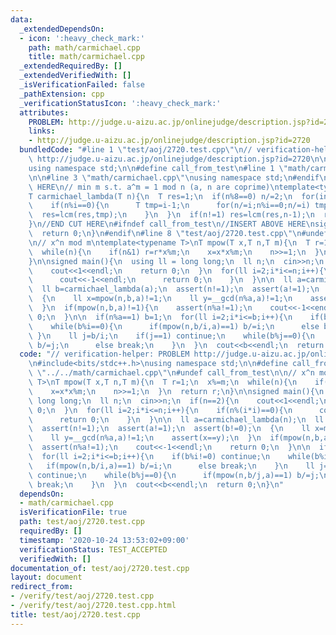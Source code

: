 ```yaml
---
data:
  _extendedDependsOn:
  - icon: ':heavy_check_mark:'
    path: math/carmichael.cpp
    title: math/carmichael.cpp
  _extendedRequiredBy: []
  _extendedVerifiedWith: []
  _isVerificationFailed: false
  _pathExtension: cpp
  _verificationStatusIcon: ':heavy_check_mark:'
  attributes:
    PROBLEM: http://judge.u-aizu.ac.jp/onlinejudge/description.jsp?id=2720
    links:
    - http://judge.u-aizu.ac.jp/onlinejudge/description.jsp?id=2720
  bundledCode: "#line 1 \"test/aoj/2720.test.cpp\"\n// verification-helper: PROBLEM\
    \ http://judge.u-aizu.ac.jp/onlinejudge/description.jsp?id=2720\n\n#include<bits/stdc++.h>\n\
    using namespace std;\n\n#define call_from_test\n#line 1 \"math/carmichael.cpp\"\
    \n\n#line 3 \"math/carmichael.cpp\"\nusing namespace std;\n#endif\n//BEGIN CUT\
    \ HERE\n// min m s.t. a^m = 1 mod n (a, n are coprime)\ntemplate<typename T>\n\
    T carmichael_lambda(T n){\n  T res=1;\n  if(n%8==0) n/=2;\n  for(int i=2;i*i<=n;i++){\n\
    \    if(n%i==0){\n      T tmp=i-1;\n      for(n/=i;n%i==0;n/=i) tmp*=i;\n    \
    \  res=lcm(res,tmp);\n    }\n  }\n  if(n!=1) res=lcm(res,n-1);\n  return res;\n\
    }\n//END CUT HERE\n#ifndef call_from_test\n//INSERT ABOVE HERE\nsigned main(){\n\
    \  return 0;\n}\n#endif\n#line 8 \"test/aoj/2720.test.cpp\"\n#undef call_from_test\n\
    \n// x^n mod m\ntemplate<typename T>\nT mpow(T x,T n,T m){\n  T r=1;\n  x%=m;\n\
    \  while(n){\n    if(n&1) r=r*x%m;\n    x=x*x%m;\n    n>>=1;\n  }\n  return r;\n\
    }\n\nsigned main(){\n  using ll = long long;\n  ll n;\n  cin>>n;\n  if(n==2){\n\
    \    cout<<1<<endl;\n    return 0;\n  }\n  for(ll i=2;i*i<=n;i++){\n    if(n%(i*i)==0){\n\
    \      cout<<-1<<endl;\n      return 0;\n    }\n  }\n\n  ll a=carmichael_lambda(n);\n\
    \  ll b=carmichael_lambda(a);\n  assert(n!=1);\n  assert(a!=1);\n  assert(b!=0);\n\
    \  {\n    ll x=mpow(n,b,a)!=1;\n    ll y=__gcd(n%a,a)!=1;\n    assert(x==y);\n\
    \  }\n  if(mpow(n,b,a)!=1){\n    assert(n%a!=1);\n    cout<<-1<<endl;\n    return\
    \ 0;\n  }\n\n  if(n%a==1) b=1;\n  for(ll i=2;i*i<=b;i++){\n    if(b%i!=0) continue;\n\
    \    while(b%i==0){\n      if(mpow(n,b/i,a)==1) b/=i;\n      else break;\n   \
    \ }\n    ll j=b/i;\n    if(j==1) continue;\n    while(b%j==0){\n      if(mpow(n,b/j,a)==1)\
    \ b/=j;\n      else break;\n    }\n  }\n  cout<<b<<endl;\n  return 0;\n}\n"
  code: "// verification-helper: PROBLEM http://judge.u-aizu.ac.jp/onlinejudge/description.jsp?id=2720\n\
    \n#include<bits/stdc++.h>\nusing namespace std;\n\n#define call_from_test\n#include\
    \ \"../../math/carmichael.cpp\"\n#undef call_from_test\n\n// x^n mod m\ntemplate<typename\
    \ T>\nT mpow(T x,T n,T m){\n  T r=1;\n  x%=m;\n  while(n){\n    if(n&1) r=r*x%m;\n\
    \    x=x*x%m;\n    n>>=1;\n  }\n  return r;\n}\n\nsigned main(){\n  using ll =\
    \ long long;\n  ll n;\n  cin>>n;\n  if(n==2){\n    cout<<1<<endl;\n    return\
    \ 0;\n  }\n  for(ll i=2;i*i<=n;i++){\n    if(n%(i*i)==0){\n      cout<<-1<<endl;\n\
    \      return 0;\n    }\n  }\n\n  ll a=carmichael_lambda(n);\n  ll b=carmichael_lambda(a);\n\
    \  assert(n!=1);\n  assert(a!=1);\n  assert(b!=0);\n  {\n    ll x=mpow(n,b,a)!=1;\n\
    \    ll y=__gcd(n%a,a)!=1;\n    assert(x==y);\n  }\n  if(mpow(n,b,a)!=1){\n  \
    \  assert(n%a!=1);\n    cout<<-1<<endl;\n    return 0;\n  }\n\n  if(n%a==1) b=1;\n\
    \  for(ll i=2;i*i<=b;i++){\n    if(b%i!=0) continue;\n    while(b%i==0){\n   \
    \   if(mpow(n,b/i,a)==1) b/=i;\n      else break;\n    }\n    ll j=b/i;\n    if(j==1)\
    \ continue;\n    while(b%j==0){\n      if(mpow(n,b/j,a)==1) b/=j;\n      else\
    \ break;\n    }\n  }\n  cout<<b<<endl;\n  return 0;\n}\n"
  dependsOn:
  - math/carmichael.cpp
  isVerificationFile: true
  path: test/aoj/2720.test.cpp
  requiredBy: []
  timestamp: '2020-10-24 13:53:02+09:00'
  verificationStatus: TEST_ACCEPTED
  verifiedWith: []
documentation_of: test/aoj/2720.test.cpp
layout: document
redirect_from:
- /verify/test/aoj/2720.test.cpp
- /verify/test/aoj/2720.test.cpp.html
title: test/aoj/2720.test.cpp
---
```

